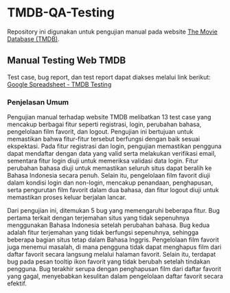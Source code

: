 # TMDB-QA-Testing
Repository ini digunakan untuk pengujian manual pada website [The Movie Database (TMDB)](https://www.themoviedb.org).

## Manual Testing Web TMDB

Test case, bug report, dan test report dapat diakses melalui link berikut:  
[Google Spreadsheet - TMDB Testing](https://docs.google.com/spreadsheets/d/1gccDyNH5z10r6LChsOeaRbHhPmGV0qrwgtctzPtbu4U/edit?usp=sharing)

### Penjelasan Umum

Pengujian manual terhadap website TMDB melibatkan 13 test case yang mencakup berbagai fitur seperti registrasi, login, perubahan bahasa, pengelolaan film favorit, dan logout. Pengujian ini bertujuan untuk memastikan bahwa fitur-fitur tersebut berfungsi dengan baik sesuai ekspektasi. Pada fitur registrasi dan login, pengujian memastikan pengguna dapat mendaftar dengan data yang valid serta melakukan verifikasi email, sementara fitur login diuji untuk memeriksa validasi data login. Fitur perubahan bahasa diuji untuk memastikan seluruh situs dapat beralih ke Bahasa Indonesia secara penuh. Selain itu, pengelolaan film favorit diuji dalam kondisi login dan non-login, mencakup penandaan, penghapusan, serta pengurutan film favorit dalam dua bahasa, dan fitur logout diuji untuk memastikan proses keluar berjalan lancar.

Dari pengujian ini, ditemukan 5 bug yang memengaruhi beberapa fitur. Bug pertama terkait dengan terjemahan situs yang tidak sepenuhnya menggunakan Bahasa Indonesia setelah perubahan bahasa. Bug kedua adalah fitur terjemahan yang tidak berfungsi sepenuhnya, sehingga beberapa bagian situs tetap dalam Bahasa Inggris. Pengelolaan film favorit juga menemui masalah, di mana pengguna tidak dapat menghapus film dari daftar favorit secara langsung melalui halaman favorit. Selain itu, terdapat bug pada pesan tooltip ikon favorit yang tidak berubah setelah tindakan pengguna. Bug terakhir serupa dengan penghapusan film dari daftar favorit yang gagal, menyebabkan kesulitan dalam pengelolaan daftar favorit secara efektif.
